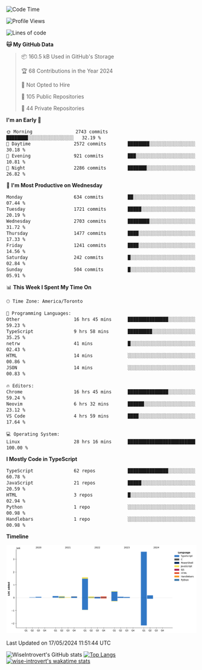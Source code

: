 <!--START_SECTION:waka-->
![Code Time](http://img.shields.io/badge/Code%20Time-1%2C568%20hrs%2046%20mins-blue)

![Profile Views](http://img.shields.io/badge/Profile%20Views-40-blue)

![Lines of code](https://img.shields.io/badge/From%20Hello%20World%20I%27ve%20Written-6.5%20million%20lines%20of%20code-blue)

**🐱 My GitHub Data** 

> 📦 160.5 kB Used in GitHub's Storage 
 > 
> 🏆 68 Contributions in the Year 2024
 > 
> 🚫 Not Opted to Hire
 > 
> 📜 105 Public Repositories 
 > 
> 🔑 44 Private Repositories 
 > 
**I'm an Early 🐤** 

```text
🌞 Morning                2743 commits        ████████░░░░░░░░░░░░░░░░░   32.19 % 
🌆 Daytime                2572 commits        ████████░░░░░░░░░░░░░░░░░   30.18 % 
🌃 Evening                921 commits         ███░░░░░░░░░░░░░░░░░░░░░░   10.81 % 
🌙 Night                  2286 commits        ███████░░░░░░░░░░░░░░░░░░   26.82 % 
```
📅 **I'm Most Productive on Wednesday** 

```text
Monday                   634 commits         ██░░░░░░░░░░░░░░░░░░░░░░░   07.44 % 
Tuesday                  1721 commits        █████░░░░░░░░░░░░░░░░░░░░   20.19 % 
Wednesday                2703 commits        ████████░░░░░░░░░░░░░░░░░   31.72 % 
Thursday                 1477 commits        ████░░░░░░░░░░░░░░░░░░░░░   17.33 % 
Friday                   1241 commits        ████░░░░░░░░░░░░░░░░░░░░░   14.56 % 
Saturday                 242 commits         █░░░░░░░░░░░░░░░░░░░░░░░░   02.84 % 
Sunday                   504 commits         █░░░░░░░░░░░░░░░░░░░░░░░░   05.91 % 
```


📊 **This Week I Spent My Time On** 

```text
🕑︎ Time Zone: America/Toronto

💬 Programming Languages: 
Other                    16 hrs 45 mins      ███████████████░░░░░░░░░░   59.23 % 
TypeScript               9 hrs 58 mins       █████████░░░░░░░░░░░░░░░░   35.25 % 
netrw                    41 mins             █░░░░░░░░░░░░░░░░░░░░░░░░   02.43 % 
HTML                     14 mins             ░░░░░░░░░░░░░░░░░░░░░░░░░   00.86 % 
JSON                     14 mins             ░░░░░░░░░░░░░░░░░░░░░░░░░   00.83 % 

🔥 Editors: 
Chrome                   16 hrs 45 mins      ███████████████░░░░░░░░░░   59.24 % 
Neovim                   6 hrs 32 mins       ██████░░░░░░░░░░░░░░░░░░░   23.12 % 
VS Code                  4 hrs 59 mins       ████░░░░░░░░░░░░░░░░░░░░░   17.64 % 

💻 Operating System: 
Linux                    28 hrs 16 mins      █████████████████████████   100.00 % 
```

**I Mostly Code in TypeScript** 

```text
TypeScript               62 repos            ███████████████░░░░░░░░░░   60.78 % 
JavaScript               21 repos            █████░░░░░░░░░░░░░░░░░░░░   20.59 % 
HTML                     3 repos             █░░░░░░░░░░░░░░░░░░░░░░░░   02.94 % 
Python                   1 repo              ░░░░░░░░░░░░░░░░░░░░░░░░░   00.98 % 
Handlebars               1 repo              ░░░░░░░░░░░░░░░░░░░░░░░░░   00.98 % 
```



**Timeline**

![Lines of Code chart](https://raw.githubusercontent.com/wise-introvert/wise-introvert/master/assets/bar_graph.png)


 Last Updated on 17/05/2024 11:51:44 UTC
<!--END_SECTION:waka-->

![WiseIntrovert's GitHub stats](https://github-readme-stats.vercel.app/api?username=wise-introvert&count_private=true&show_icons=true)
[![Top Langs](https://github-readme-stats.vercel.app/api/top-langs/?username=wise-introvert&langs_count=10)](https://github.com/anuraghazra/github-readme-stats)
[![wise-introvert's wakatime stats](https://github-readme-stats.vercel.app/api/wakatime?username=wiseintrovert)](https://github.com/anuraghazra/github-readme-stats)
